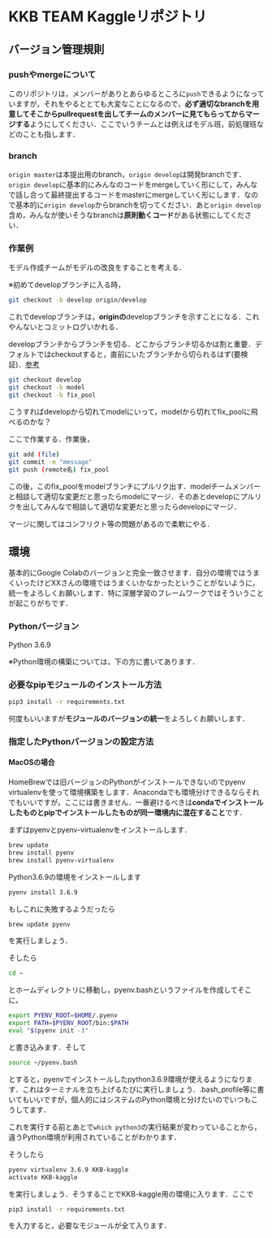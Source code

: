 # KKB TEAM Kaggleリポジトリ

## バージョン管理規則

### pushやmergeについて

このリポジトリは，メンバーがありとあらゆるところに`push`できるようになっていますが，それをやるととても大変なことになるので，**必ず適切なbranchを用意してそこからpullrequestを出してチームのメンバーに見てもらってからマージする**ようにしてください．ここでいうチームとは例えばモデル班，前処理班などのことも指します．

### branch

`origin master`は本提出用のbranch，`origin develop`は開発branchです．`origin develop`に基本的にみんなのコードをmergeしていく形にして，みんなで話し合って最終提出するコードをmasterにmergeしていく形にします．なので基本的に`origin develop`からbranchを切ってください．あと`origin develop`含め，みんなが使いそうなbranchは**原則動くコード**がある状態にしてください．

### 作業例

モデル作成チームがモデルの改良をすることを考える．

※初めてdevelopブランチに入る時，

```bash
git checkout -b develop origin/develop
```

これでdevelopブランチは，**originの**developブランチを示すことになる．これやんないとコミットログいかれる．

developブランチからブランチを切る．どこからブランチ切るかは割と重要．デフォルトではcheckoutすると，直前にいたブランチから切られるはず(要検証)．[参考](https://www.granfairs.com/blog/staff/git-mistake-parent-branch)

```bash
git checkout develop
git checkout -b model
git checkout -b fix_pool
```

こうすればdevelopから切れてmodelにいって，modelから切れてfix_poolに飛べるのかな？

ここで作業する．作業後，

```bash
git add (file)
git commit -m "message"
git push (remote名) fix_pool
```

この後，このfix_poolをmodelブランチにプルリク出す．modelチームメンバーと相談して適切な変更だと思ったらmodelにマージ．そのあとdevelopにプルリクを出してみんなで相談して適切な変更だと思ったらdevelopにマージ．  

マージに関してはコンフリクト等の問題があるので柔軟にやる．

## 環境

基本的にGoogle Colabのバージョンと完全一致させます．自分の環境ではうまくいったけどXXさんの環境ではうまくいかなかったということがないように，統一をよろしくお願いします．特に深層学習のフレームワークではそういうことが起こりがちです．

### Pythonバージョン

Python 3.6.9  

※Python環境の構築については，下の方に書いてあります．

### 必要なpipモジュールのインストール方法

```bash
pip3 install -r requirements.txt
```

何度もいいますが**モジュールのバージョンの統一**をよろしくお願いします．

### 指定したPythonバージョンの設定方法

#### MacOSの場合

HomeBrewでは旧バージョンのPythonがインストールできないのでpyenv virtualenvを使って環境構築をします．Anacondaでも環境分けできるならそれでもいいですが，ここには書きません．一番避けるべきは**condaでインストールしたものとpipでインストールしたものが同一環境内に混在すること**です．  

まずはpyenvとpyenv-virtualenvをインストールします．

```bash
brew update
brew install pyenv
brew install pyenv-virtualenv
```

Python3.6.9の環境をインストールします

```bash
pyenv install 3.6.9
```

もしこれに失敗するようだったら

```bash
brew update pyenv
```

を実行しましょう．

そしたら

```bash
cd ~
```

とホームディレクトリに移動し，pyenv.bashというファイルを作成してそこに，

```bash
export PYENV_ROOT=$HOME/.pyenv
export PATH=$PYENV_ROOT/bin:$PATH
eval "$(pyenv init -)"
```

と書き込みます．そして

```bash
source ~/pyenv.bash
```

とすると，pyenvでインストールしたpython3.6.9環境が使えるようになります．これはターミナルを立ち上げるたびに実行しましょう．.bash_profile等に書いてもいいですが，個人的にはシステムのPython環境と分けたいのでいつもこうしてます．

これを実行する前とあとで`which python3`の実行結果が変わっていることから，違うPython環境が利用されていることがわかります．  

そうしたら

```bash
pyenv virtualenv 3.6.9 KKB-kaggle
activate KKB-kaggle
```

を実行しましょう．そうすることでKKB-kaggle用の環境に入ります．ここで

```bash
pip3 install -r requirements.txt
```

を入力すると，必要なモジュールが全て入ります．
